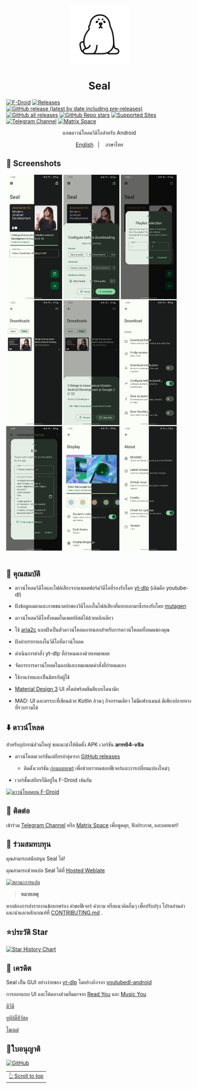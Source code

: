 <div align="center">
<p align="center"> 
	<img src="fastlane/metadata/android/en-US/images/icon.png" width=160 height=160 >
</p>
<h1 align="center">
Seal
</h1>
</div>


[![F-Droid](https://img.shields.io/f-droid/v/com.junkfood.seal.svg?logo=F-Droid&color=green&style=flat-square)](https://f-droid.org/en/packages/com.junkfood.seal)
[![Releases](https://img.shields.io/github/release/JunkFood02/Seal.svg?logo=github&color=171515&label=stable&style=flat-square)](https://github.com/JunkFood02/Seal/releases/latest)
[![GitHub release (latest by date including pre-releases)](https://img.shields.io/github/v/release/JunkFood02/Seal?include_prereleases&label=preview&logo=github)](https://github.com/JunkFood02/Seal/releases)
[![GitHub all releases](https://img.shields.io/github/downloads/JunkFood02/Seal/total?style=flat-square)](https://github.com/JunkFood02/Seal/releases)
[![GitHub Repo stars](https://img.shields.io/github/stars/JunkFood02/Seal?style=flat-square)](https://github.com/JunkFood02/Seal/stargazers)
[![Supported Sites](https://img.shields.io/badge/Supported-Sites-9cf.svg?style=flat-square)](https://github.com/yt-dlp/yt-dlp/blob/master/supportedsites.md)
[![Telegram Channel](https://img.shields.io/badge/Telegram-Seal-blue?style=flat-square&logo=telegram)](https://t.me/seal_app)
[![Matrix Space](https://img.shields.io/badge/Matrix-Seal-Black?style=flat-square&color=black&logo=matrix)](https://matrix.to/#/#seal-space:matrix.org)


<p align="center">
แอพดาวน์โหลดวิดิโอสำหรับ Android
</p>
<p align="center">
<a href="https://github.com/JunkFood02/Seal/blob/main/README.md">English</a>
&nbsp;&nbsp;| &nbsp;&nbsp;
ภาษาไทย
</p>

</div>

## 📱 Screenshots

<div>
<img src="fastlane/metadata/android/en-US/images/phoneScreenshots/1.jpg" width="30%" />
<img src="fastlane/metadata/android/en-US/images/phoneScreenshots/2.jpg" width="30%" />
<img src="fastlane/metadata/android/en-US/images/phoneScreenshots/3.jpg" width="30%" />
<img src="fastlane/metadata/android/en-US/images/phoneScreenshots/4.jpg" width="30%" />
<img src="fastlane/metadata/android/en-US/images/phoneScreenshots/5.jpg" width="30%" />
<img src="fastlane/metadata/android/en-US/images/phoneScreenshots/6.jpg" width="30%" />
<img src="fastlane/metadata/android/en-US/images/phoneScreenshots/7.jpg" width="30%" />
<img src="fastlane/metadata/android/en-US/images/phoneScreenshots/8.jpg" width="30%" />
<img src="fastlane/metadata/android/en-US/images/phoneScreenshots/9.jpg" width="30%" />
</div>



<br>

## 📖 คุณสมบัติ

 - ดาวน์โหลดวิดีโอและไฟล์เสียงจากแพลตฟอร์มวิดีโอที่รองรับโดย [yt-dlp](https://github.com/yt-dlp/yt-dlp) (เดิมคือ youtube-dl)

 - ฝังข้อมูลเมตาและภาพขนาดย่อของวิดีโอลงในไฟล์เสียงที่แยกออกมาซึ่งรองรับโดย [mutagen](https://github.com/quodlibet/mutagen)

 - ดาวน์โหลดวิดีโอทั้งหมดในเพลย์ลิสต์ได้ด้วยคลิกเดียว

 - ใช้ [aria2c](https://github.com/aria2/aria2) แบบฝังเป็นตัวดาวน์โหลดภายนอกสำหรับการดาวน์โหลดทั้งหมดของคุณ

 - ฝังคำบรรยายลงในวิดีโอที่ดาวน์โหลด

 - ดำเนินการคำสั่ง yt-dlp ที่กำหนดเองด้วยเทมเพลต

 - จัดการการดาวน์โหลดในแอปและเทมเพลตคำสั่งที่กำหนดเอง

 - ใช้งานง่ายและเป็นมิตรกับผู้ใช้

 - [Material Design 3](https://m3.material.io/) UI สไตล์พร้อมธีมสีแบบไดนามิก

 - MAD: UI และตรรกะที่เขียนด้วย Kotlin ล้วนๆ  กิจกรรมเดียว ไม่มีแฟรกเมนต์ มีเพียงปลายทางที่รวบรวมได้


## ⬇️ ดาวน์โหลด

 สำหรับอุปกรณ์ส่วนใหญ่ ขอแนะนำให้ติดตั้ง APK เวอร์ชัน **arm64-v8a**

 - ดาวน์โหลดเวอร์ชันเสถียรล่าสุดจาก [GitHub releases](https://github.com/JunkFood02/Seal/releases/latest)
   - ติดตั้งเวอร์ชัน [ก่อนเผยแพร่](https://github.com/JunkFood02/Seal/releases/) เพื่อช่วยเราทดสอบฟีเจอร์และการเปลี่ยนแปลงใหม่ๆ

 - เวอร์ชั้นเสถียรก็มีอยู่ใน F-Droid เช่นกัน

 [<img src="https://fdroid.gitlab.io/artwork/badge/get-it-on.png"
      alt="ดาวน์โหลดบน F-Droid"
      height="70">](https://f-droid.org/packages/com.junkfood.seal/)
      
## 💬 ติดต่อ

 เข้าร่วม [Telegram Channel](https://t.me/seal_app) หรือ [Matrix Space](https://matrix.to/#/#seal-space:matrix.org) เพื่อพูดคุย, ฟังประกาศ, และเผยแพร่!

 ## 🤝 ร่วมสมทบทุน

 คุณสามารถสนับสนุน Seal ได้!

 คุณสามารถช่วยแปล Seal ได้ที่ [Hosted Weblate](https://hosted.weblate.org/projects/seal/)

 [![สถานะการแปล](https://hosted.weblate.org/widgets/seal/-/strings/multi-auto.svg)](https://hosted.weblate.org/engage/seal/)

 >**หมายเหตุ**

 หากต้องการส่งรายงานข้อบกพร่อง คำขอฟีเจอร์ คำถาม หรือแนวคิดอื่นๆ เพื่อปรับปรุง โปรดอ่านคำแนะนำและหลักเกณฑ์ที่ [CONTRIBUTING.md](https://github.com/JunkFood02/Seal/blob/main/CONTRIBUTING.md)  .

 ## ⭐️ประวัติ Star

 [![Star History Chart](https://api.star-history.com/svg?repos=JunkFood02/Seal&type=Timeline)](https://star-history.com/#JunkFood02/Seal&Timeline)

 ## 🧱 เครดิต

 Seal เป็น GUI อย่างง่ายของ [yt-dlp](https://github.com/yt-dlp/yt-dlp) โดยอ้างอิงจาก [youtubedl-android](https://github.com/yausername/youtubedl-android  )

 การออกแบบ UI และโค้ดบางส่วนยืมมาจาก [Read You](https://github.com/Ashinch/ReadYou) และ [Music You](https://github.com/Kyant0/MusicYou)

 [ดีวีดี](https://github.com/yausername/dvd)

 [ยูทิลิตี้สีวัสดุ](https://github.com/material-foundation/material-color-utilities)

 [โมเนต์](https://github.com/Kyant0/Monet)

 ## 📃ใบอนุญาติ

[![GitHub](https://img.shields.io/github/license/JunkFood02/Seal?style=for-the-badge)](https://github.com/JunkFood02/Seal/blob/main/LICENSE)

<div align="right">
<table><td>
<a href="#start-of-content">👆 Scroll to top</a>
</td></table>
</div>
